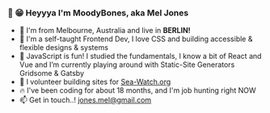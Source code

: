 ### 👋 😁 Heyyya I'm MoodyBones, aka Mel Jones

- 🐨  I'm from Melbourne, Australia and live in **BERLIN!**
- 💝  I'm a self-taught Frontend Dev, I love CSS and building accessible & flexible designs & systems
- 🌱  JavaScript is fun! I studied the fundamentals, I know a bit of React and Vue and I’m currently playing around with Static-Site Generators Gridsome & Gatsby
- 👐  I volunteer building sites for [Sea-Watch.org](https://github.com/sea-watch)
- 🔥  I've been coding for about 18 months, and I'm job hunting right NOW
- 📫  Get in touch..! jones.mel@gmail.com

<!--
**MoodyBones/MoodyBones** is a ✨ _special_ ✨ repository because its `README.md` (this file) appears on your GitHub profile.

Here are some ideas to get you started:

- 🔭 I’m currently working on ...
- 🌱 I’m currently learning ...
- 👯 I’m looking to collaborate on ...
- 🤔 I’m looking for help with ...
- 💬 Ask me about ...
- 📫 How to reach me: ...
- 😄 Pronouns: ...
- ⚡ Fun fact: ...
-->
